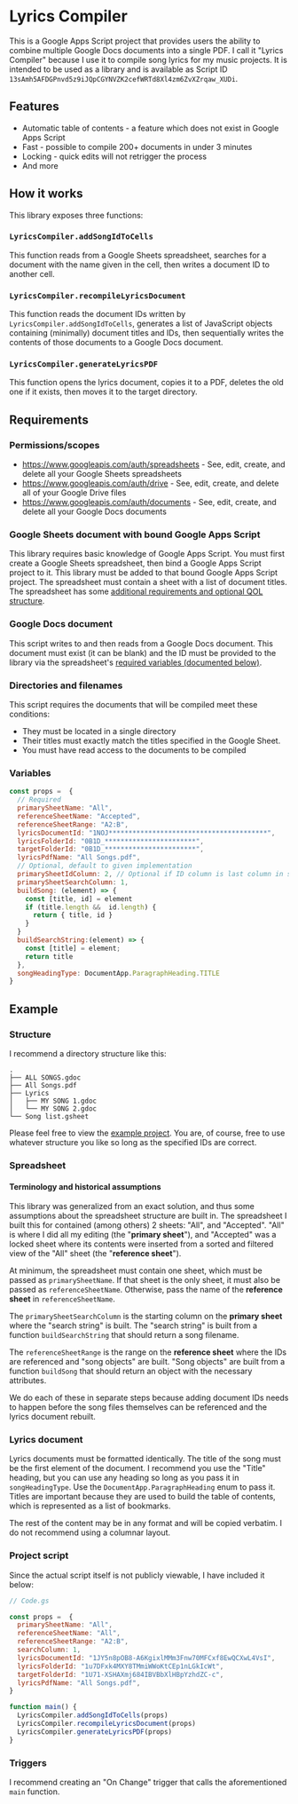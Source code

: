 # Lyrics Compiler

This is a Google Apps Script project that provides users the ability to combine multiple Google Docs documents into a single PDF.
I call it "Lyrics Compiler" because I use it to compile song lyrics for my music projects.
It is intended to be used as a library and is available as Script ID `13sAmh5AFDGPnvd5z9iJQpCGYNVZK2cefWRTd8Xl4zm6ZvXZrqaw_XUDi`.

## Features

* Automatic table of contents - a feature which does not exist in Google Apps Script
* Fast - possible to compile 200+ documents in under 3 minutes
* Locking - quick edits will not retrigger the process
* And more

## How it works

This library exposes three functions:

### `LyricsCompiler.addSongIdToCells`

This function reads from a Google Sheets spreadsheet, searches for a document with the name given in the cell, then writes a document ID to another cell.

### `LyricsCompiler.recompileLyricsDocument`

This function reads the document IDs written by `LyricsCompiler.addSongIdToCells`, generates a list of JavaScript objects containing (minimally) document titles and IDs, then sequentially writes the contents of those documents to a Google Docs document.

### `LyricsCompiler.generateLyricsPDF`

This function opens the lyrics document, copies it to a PDF, deletes the old one if it exists, then moves it to the target directory.

## Requirements

### Permissions/scopes

* https://www.googleapis.com/auth/spreadsheets - See, edit, create, and delete all your Google Sheets spreadsheets
* https://www.googleapis.com/auth/drive - See, edit, create, and delete all of your Google Drive files
* https://www.googleapis.com/auth/documents - See, edit, create, and delete all your Google Docs documents

### Google Sheets document with bound Google Apps Script

This library requires basic knowledge of Google Apps Script.
You must first create a Google Sheets spreadsheet, then bind a Google Apps Script project to it.
This library must be added to that bound Google Apps Script project.
The spreadsheet must contain a sheet with a list of document titles.
The spreadsheet has some [additional requirements and optional QOL structure](#Spreadsheet).

### Google Docs document

This script writes to and then reads from a Google Docs document.
This document must exist (it can be blank) and the ID must be provided to the library via the spreadsheet's [required variables (documented below)](#Variables).

### Directories and filenames

This script requires the documents that will be compiled meet these conditions:

* They must be located in a single directory
* Their titles must exactly match the titles specified in the Google Sheet.
* You must have read access to the documents to be compiled

### Variables

```js
const props =  {
  // Required
  primarySheetName: "All",
  referenceSheetName: "Accepted",
  referenceSheetRange: "A2:B",
  lyricsDocumentId: "1NOJ****************************************",
  lyricsFolderId: "0B1D_***********************",
  targetFolderId: "0B1D_***********************",
  lyricsPdfName: "All Songs.pdf",
  // Optional, default to given implementation
  primarySheetIdColumn: 2, // Optional if ID column is last column in sheet
  primarySheetSearchColumn: 1,
  buildSong: (element) => {
    const [title, id] = element
    if (title.length &&  id.length) {
      return { title, id }
    }
  }
  buildSearchString:(element) => {
    const [title] = element;
    return title
  },
  songHeadingType: DocumentApp.ParagraphHeading.TITLE
}
```

## Example

### Structure

I recommend a directory structure like this:

```
.
├── ALL SONGS.gdoc
├── All Songs.pdf
├── Lyrics
│   ├── MY SONG 1.gdoc
│   └── MY SONG 2.gdoc
└── Song list.gsheet
```

Please feel free to view the [example project](https://drive.google.com/drive/folders/1U71-XSHAXmj684IBVBbXlHBpYzhdZC-c?usp=drive_link).
You are, of course, free to use whatever structure you like so long as the specified IDs are correct.

### Spreadsheet

#### Terminology and historical assumptions

This library was generalized from an exact solution, and thus some assumptions about the spreadsheet structure are built in.
The spreadsheet I built this for contained (among others) 2 sheets: "All", and "Accepted".
"All" is where I did all my editing (the "**primary sheet**"), and "Accepted" was a locked sheet where its contents were inserted from a sorted and filtered view of the "All" sheet (the "**reference sheet**").

At minimum, the spreadsheet must contain one sheet, which must be passed as `primarySheetName`.
If that sheet is the only sheet, it must also be passed as `referenceSheetName`.
Otherwise, pass the name of the **reference sheet** in `referenceSheetName`.

The `primarySheetSearchColumn` is the starting column on the **primary sheet** where  the "search string" is built.
The "search string" is built from a function `buildSearchString` that should return a song filename.

The `referenceSheetRange` is the range on the **reference sheet** where the IDs are referenced and "song objects" are built.
"Song objects" are built from a function `buildSong` that should return an object with the necessary attributes.

We do each of these in separate steps because adding document IDs needs to happen before the song files themselves can be referenced and the lyrics document rebuilt.

### Lyrics document

Lyrics documents must be formatted identically.
The title of the song must be the first element of the document.
I recommend you use the "Title" heading, but you can use any heading so long as you pass it in `songHeadingType`.
Use the `DocumentApp.ParagraphHeading` enum to pass it.
Titles are important because they are used to build the table of contents, which is represented as a list of bookmarks.

The rest of the content may be in any format and will be copied verbatim.
I do not recommend using a columnar layout.

### Project script

Since the actual script itself is not publicly viewable, I have included it below:

```js
// Code.gs

const props =  {
  primarySheetName: "All",
  referenceSheetName: "All",
  referenceSheetRange: "A2:B",
  searchColumn: 1,
  lyricsDocumentId: "1JY5n8pOB8-A6KgixlMMm3Fnw70MFCxf8EwQCXwL4VsI",
  lyricsFolderId: "1u7DFxk4MXY8TMmiWWoKtCEp1nLGkIcWt",
  targetFolderId: "1U71-XSHAXmj684IBVBbXlHBpYzhdZC-c",
  lyricsPdfName: "All Songs.pdf",
}

function main() {
  LyricsCompiler.addSongIdToCells(props)
  LyricsCompiler.recompileLyricsDocument(props)
  LyricsCompiler.generateLyricsPDF(props)
}
```

### Triggers

I recommend creating an "On Change" trigger that calls the aforementioned `main` function.
